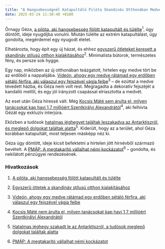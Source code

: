 ```yaml
---
title: "A Hangsebességnél Katapultáló Pilóta Skandináv Otthonában Medvét Talál"
date: 2025-03-24 11:30:48 +0100
---
```


Őrnagy Géza, <a href="https://telex.hu/eszkombajn/2025/02/26/george-f-smith-katapultalas-hangsebesseg-vadaszrepulo-repulogep">a pilóta, aki hangsebesség fölött katapultált és túlélte</a><sup>1</sup>, úgy döntött, ideje nyugdíjba vonulni. Miután túlélte az extrém katapultálást, úgy gondolta, megérdemel egy nyugodt életet.

Elhatározta, hogy épít egy új házat, és ehhez <a href="https://www.zenga.hu/hello-otthon/egyszeru-oetletek-a-skandinav-stilusu-otthon-kialakitasahoz-cm8eanuq2cnh507utqzba6pab?utm_source=telex&utm_medium=doboz&utm_campaign=content&utm_content=hygge">egyszerű ötleteket keresett a skandináv stílusú otthon kialakításához</a><sup>2</sup>. Minimalista bútorok, természetes fény, és persze sok hygge.

Egy nap, miközben az új otthonában teázgatott, hirtelen egy medve tört be az erdőből a nappalijába. <a href="https://telex.hu/kulfold/2025/03/24/medve-tamadas-fejsze-szlovakia">Videón, ahogy egy medve rátámad egy erdőben sétáló férfira, aki válaszul egy fejszével vágja fejbe</a><sup>3</sup> – de ezúttal a medve tévedett házba, és Géza nem volt rest. Megragadta a dekoratív fejszéjét a kandalló mellől, és egy jól irányzott csapással elriasztotta a medvét.

Az eset után Géza híressé vált. Még <a href="https://telex.hu/gazdasag/2025/03/24/szentkiralyi-alexandra-kocsis-mate-tanacsadas-fidesz">Kocsis Máté sem árulta el, milyen tanácsokat kap havi 1,7 millióért Szentkirályi Alexandrától</a><sup>4</sup>, aki felhívta Gézát egy exkluzív interjúra.

Eközben a tudósok <a href="https://telex.hu/techtud/2025/03/23/hatalmas-jeghegy-szakadt-le-az-antarktiszrol-a-tudosok-meglepo-dolgokat-talaltak-alatta">hatalmas jéghegyet találtak leszakadva az Antarktiszról, és meglepő dolgokat találtak alatta</a><sup>5</sup>. Kiderült, hogy az a terület, ahol Géza korábban katapultált, most teljesen másképp néz ki.

Géza úgy döntött, ideje kicsit befektetni a hirtelen jött hírnévből származó bevételt. A <a href="https://hold.hu/holdblog/tuli-peter-pmap-hvg/?utm_source=telex&utm_medium=holdbox_direct&utm_campaign=alwayson">PMÁP: A megtakarító vállalhat némi kockázatot</a><sup>6</sup> – gondolta, és nekilátott pénzügyei rendezésének.

### Hivatkozások

1. <a href="https://telex.hu/eszkombajn/2025/02/26/george-f-smith-katapultalas-hangsebesseg-vadaszrepulo-repulogep">A pilóta, aki hangsebesség fölött katapultált és túlélte</a>

2. <a href="https://www.zenga.hu/hello-otthon/egyszeru-oetletek-a-skandinav-stilusu-otthon-kialakitasahoz-cm8eanuq2cnh507utqzba6pab?utm_source=telex&utm_medium=doboz&utm_campaign=content&utm_content=hygge">Egyszerű ötletek a skandináv stílusú otthon kialakításához</a>

3. <a href="https://telex.hu/kulfold/2025/03/24/medve-tamadas-fejsze-szlovakia">Videón, ahogy egy medve rátámad egy erdőben sétáló férfira, aki válaszul egy fejszével vágja fejbe</a>

4. <a href="https://telex.hu/gazdasag/2025/03/24/szentkiralyi-alexandra-kocsis-mate-tanacsadas-fidesz">Kocsis Máté nem árulta el, milyen tanácsokat kap havi 1,7 millióért Szentkirályi Alexandrától</a>

5. <a href="https://telex.hu/techtud/2025/03/23/hatalmas-jeghegy-szakadt-le-az-antarktiszrol-a-tudosok-meglepo-dolgokat-talaltak-alatta">Hatalmas jéghegy szakadt le az Antarktiszról, a tudósok meglepő dolgokat találtak alatta</a>

6. <a href="https://hold.hu/holdblog/tuli-peter-pmap-hvg/?utm_source=telex&utm_medium=holdbox_direct&utm_campaign=alwayson">PMÁP: A megtakarító vállalhat némi kockázatot</a>
